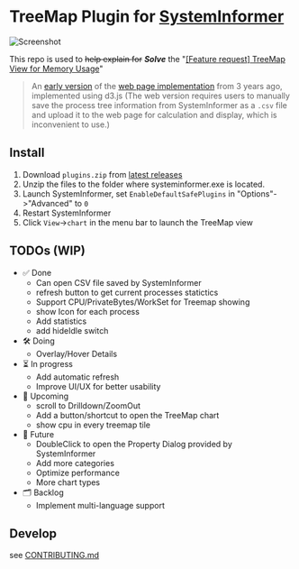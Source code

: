 # TreeMap Plugin for [SystemInformer](https://github.com/winsiderss/systeminformer)

![Screenshot](https://github.com/user-attachments/assets/4b383a7f-aa3b-4204-824a-55a0e26a86af)

This repo is used to ~~help explain for~~ ***Solve*** the "[[Feature request] TreeMap View for Memory Usage](https://github.com/processhacker/processhacker/issues/1008)"

> An [early version](https://github.com/krysl/ProcessHacker_TreeMap) of the [web page implementation](https://krysl.github.io/ProcessHacker_TreeMap/) from 3 years ago, implemented using d3.js
> (The web version requires users to manually save the process tree information from SystemInformer as a `.csv` file and upload it to the web page for calculation and display, which is inconvenient to use.)

## Install
1. Download `plugins.zip` from [latest releases](https://github.com/Krysl/systeminformer_plugin_chart/releases/)
2. Unzip the files to the folder where systeminformer.exe is located.
3. Launch SystemInformer, set `EnableDefaultSafePlugins` in "Options"->"Advanced" to `0`
4. Restart SystemInformer
5. Click `View`->`chart` in the menu bar to launch the TreeMap view


## TODOs (WIP)
- ✅ Done 
  - Can open CSV file saved by SystemInformer
  - refresh button to get current processes statictics
  - Support CPU/PrivateBytes/WorkSet for Treemap showing
  - show Icon for each process
  - Add statistics
  - add hideIdle switch
- 🛠️ Doing
  - Overlay/Hover Details
- ⏳ In progress
  - Add automatic refresh
  - Improve UI/UX for better usability
- 📅 Upcoming
  - scroll to Drilldown/ZoomOut
  - Add a button/shortcut to open the TreeMap chart
  - show cpu in every treemap tile
- 🚀 Future
  - DoubleClick to open the Property Dialog provided by SystemInformer
  - Add more categories
  - Optimize performance
  - More chart types
- 🗂️ Backlog
  - Implement multi-language support


## Develop
see [CONTRIBUTING.md](./CONTRIBUTING.md)
